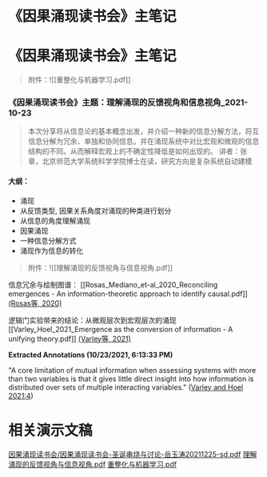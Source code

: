 # 《因果涌现读书会》主笔记




# 《因果涌现读书会》主笔记

> 附件：![[重整化与机器学习.pdf]]

### 《因果涌现读书会》主题：理解涌现的反馈视角和信息视角_2021-10-23

> 本次分享将从信息论的基本概念出发，并介绍一种新的信息分解方法，将互信息分解为冗余、单独和协同信息。并在涌现系统中对比宏观和微观的信息结构的不同。从而解释宏观上的不确定性降低是如何出现的。
> 讲者：张章，北京师范大学系统科学学院博士在读，研究方向是复杂系统自动建模



#### 大纲：
- 涌现
- 从反馈类型, 因果关系角度对涌现的种类进行划分
- 从信息的角度理解涌现
- 因果涌现
- 一种信息分解方式
- 涌现作为信息的转化

> 附件：![[理解涌现的反馈视角与信息视角.pdf]]

信息冗余与绘制图谱：
[[Rosas_Mediano_et-al_2020_Reconciling emergences - An information-theoretic approach to identify causal.pdf]]
[(Rosas等, 2020)](zotero://select/library/items/DLUMUQWH)

逻辑门实验带来的结论：从微观层次到宏观层次的涌现
[[Varley_Hoel_2021_Emergence as the conversion of information - A unifying theory.pdf]]
[(Varley等, 2021)](zotero://select/library/items/PCIPR929)


**Extracted Annotations (10/23/2021, 6:13:33 PM)**

"A core limitation of mutual information when assessing systems with more than two variables is that it gives little direct insight into how information is distributed over sets of multiple interacting variables." ([Varley and Hoel 2021:4](zotero://open-pdf/library/items/TBM98MQM?page=4))





# 相关演示文稿



[因果涌现读书会/因果涌现读书会-圣诞串烧与讨论-岳玉涛20211225-sd.pdf](file:///Users/ethan/Documents/CoreFiles/StudyFile/因果涌现读书会/因果涌现读书会-圣诞串烧与讨论-岳玉涛20211225-sd.pdf)
[理解涌现的反馈视角与信息视角.pdf](file:///Users/ethan/Documents/CoreFiles/StudyFile/因果涌现读书会/理解涌现的反馈视角与信息视角.pdf)
[重整化与机器学习.pdf](file:///Users/ethan/Documents/CoreFiles/StudyFile/因果涌现读书会/重整化与机器学习.pdf)


